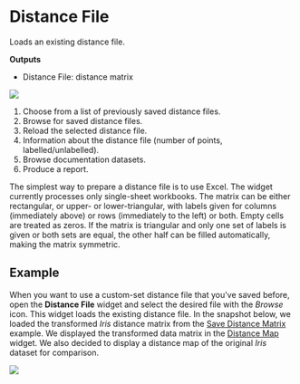Distance File
=============

Loads an existing distance file.

**Outputs**

- Distance File: distance matrix

![](images/DistanceFile-stamped.png)

1. Choose from a list of previously saved distance files.
2. Browse for saved distance files.
3. Reload the selected distance file.
4. Information about the distance file (number of points,
    labelled/unlabelled).
5. Browse documentation datasets.
6. Produce a report.

The simplest way to prepare a distance file is to use Excel. The widget currently processes only single-sheet workbooks. The matrix can be either rectangular, or upper- or lower-triangular, with labels given for columns (immediately above) or rows (immediately to the left) or both. Empty cells are treated as zeros. If the matrix is triangular and only one set of labels is given or both sets are equal, the other half can be filled automatically, making the matrix symmetric.

Example
-------

When you want to use a custom-set distance file that you've saved before, open the **Distance File** widget and select the desired file with the *Browse* icon. This widget loads the existing distance file. In the snapshot below, we loaded the transformed *Iris* distance matrix from the [Save Distance Matrix](../unsupervised/savedistancematrix.md) example. We displayed the transformed data matrix in the [Distance Map](../unsupervised/distancemap.md) widget. We also decided to display a distance map of the original *Iris* dataset for comparison.

![](images/DistanceFile-Example.png)
